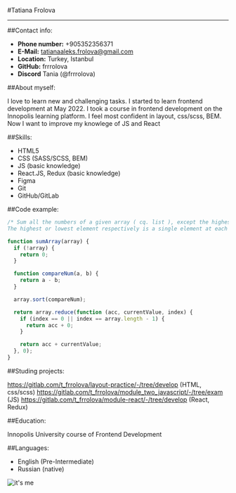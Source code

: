 #Tatiana Frolova

---

##Contact info:

- **Phone number:** +905352356371
- **E-Mail:** tatianaaleks.frolova@gmail.com
- **Location:** Turkey, Istanbul
- **GitHub:** frrrolova
- **Discord** Tania (@frrrolova)

##About myself:

I love to learn new and challenging tasks. I started to learn frontend development at May 2022. I took a course in frontend development on the Innopolis learning platform. I feel most confident in layout, css/scss, BEM. Now I want to improve my knowlege of JS and React

##Skills:

- HTML5
- CSS (SASS/SCSS, BEM)
- JS (basic knowledge)
- React.JS, Redux (basic knowledge)
- Figma
- Git
- GitHub/GitLab

##Code example:

```javascript
/* Sum all the numbers of a given array ( cq. list ), except the highest and the lowest element ( by value, not by index! ).
The highest or lowest element respectively is a single element at each edge, even if there are more than one with the same value.*/

function sumArray(array) {
  if (!array) {
    return 0;
  }

  function compareNum(a, b) {
    return a - b;
  }

  array.sort(compareNum);

  return array.reduce(function (acc, currentValue, index) {
    if (index == 0 || index == array.length - 1) {
      return acc + 0;
    }

    return acc + currentValue;
  }, 0);
}
```

##Studing projects:

https://gitlab.com/t_frrolova/layout-practice/-/tree/develop (HTML, css/scss)
https://gitlab.com/t_frrolova/module_two_javascript/-/tree/exam (JS)
https://gitlab.com/t_frrolova/module-react/-/tree/develop (React, Redux)

##Education:

Innopolis University course of Frontend Development

##Languages:

- English (Pre-Intermediate)
- Russian (native)

![it's me](https://lh3.googleusercontent.com/u/0/drive-viewer/AFDK6gOO2-cXTzyzWnoEpPO1ONeRnZw3vWkjHUmcbzDbarMdjcv82hHqZ9tfngl_K6Z-OnxOrgGPJyXh1jCQmV8ETrq39XS9=w1920-h902)
